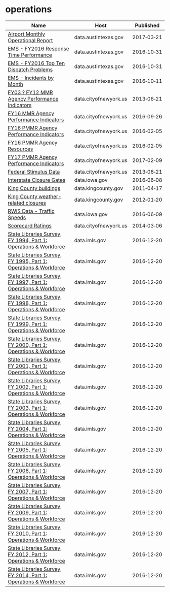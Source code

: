# operations

Name | Host | Published
---- | ---- | ---------
[Airport Monthly Operational Report](../datasets/67kt-ykxh.md) | data.austintexas.gov | 2017&#x2011;03&#x2011;21
[EMS - FY2016 Response Time Performance](../datasets/akcn-m4jp.md) | data.austintexas.gov | 2016&#x2011;10&#x2011;31
[EMS - FY2016 Top Ten Dispatch Problems](../datasets/etau-83bk.md) | data.austintexas.gov | 2016&#x2011;10&#x2011;31
[EMS - Incidents by Month](../datasets/gjtj-jt2d.md) | data.austintexas.gov | 2016&#x2011;10&#x2011;11
[FY03 ? FY12 MMR Agency Performance Indicators](../datasets/jhjm-vsp8.md) | data.cityofnewyork.us | 2013&#x2011;06&#x2011;21
[FY16 MMR Agency Performance Indicators](../datasets/8jfz-tjny.md) | data.cityofnewyork.us | 2016&#x2011;09&#x2011;26
[FY16 PMMR Agency Performance Indicators](../datasets/q5za-zqz7.md) | data.cityofnewyork.us | 2016&#x2011;02&#x2011;05
[FY16 PMMR Agency Resources](../datasets/7ceq-6nwu.md) | data.cityofnewyork.us | 2016&#x2011;02&#x2011;05
[FY17 PMMR Agency Performance Indicators](../datasets/him9-7gri.md) | data.cityofnewyork.us | 2017&#x2011;02&#x2011;09
[Federal Stimulus Data](../datasets/ivix-m77e.md) | data.cityofnewyork.us | 2013&#x2011;06&#x2011;21
[Interstate Closure Gates](../datasets/25x6-mtdd.md) | data.iowa.gov | 2016&#x2011;06&#x2011;08
[King County buildings](../datasets/53th-fexa.md) | data.kingcounty.gov | 2011&#x2011;04&#x2011;17
[King County weather-related closures](../datasets/7rfv-abqx.md) | data.kingcounty.gov | 2012&#x2011;01&#x2011;20
[RWIS Data - Traffic Speeds](../datasets/am2d-jc37.md) | data.iowa.gov | 2016&#x2011;06&#x2011;09
[Scorecard Ratings](../datasets/rqhp-hivt.md) | data.cityofnewyork.us | 2014&#x2011;03&#x2011;06
[State Libraries Survey, FY 1994, Part 1: Operations & Workforce](../datasets/b5vx-qky6.md) | data.imls.gov | 2016&#x2011;12&#x2011;20
[State Libraries Survey, FY 1995, Part 1: Operations & Workforce](../datasets/fixd-rw4z.md) | data.imls.gov | 2016&#x2011;12&#x2011;20
[State Libraries Survey, FY 1997, Part 1: Operations & Workforce](../datasets/97tr-cf5g.md) | data.imls.gov | 2016&#x2011;12&#x2011;20
[State Libraries Survey, FY 1998, Part 1: Operations & Workforce](../datasets/ne6m-kay3.md) | data.imls.gov | 2016&#x2011;12&#x2011;20
[State Libraries Survey, FY 1999, Part 1: Operations & Workforce](../datasets/s6bx-erwg.md) | data.imls.gov | 2016&#x2011;12&#x2011;20
[State Libraries Survey, FY 2000, Part 1: Operations & Workforce](../datasets/xa7b-pyuw.md) | data.imls.gov | 2016&#x2011;12&#x2011;20
[State Libraries Survey, FY 2001, Part 1: Operations & Workforce](../datasets/qxka-nndr.md) | data.imls.gov | 2016&#x2011;12&#x2011;20
[State Libraries Survey, FY 2002, Part 1: Operations & Workforce](../datasets/vsm8-pjjt.md) | data.imls.gov | 2016&#x2011;12&#x2011;20
[State Libraries Survey, FY 2003, Part 1: Operations & Workforce](../datasets/q2nk-htvf.md) | data.imls.gov | 2016&#x2011;12&#x2011;20
[State Libraries Survey, FY 2004, Part 1: Operations & Workforce](../datasets/c4gq-ae2a.md) | data.imls.gov | 2016&#x2011;12&#x2011;20
[State Libraries Survey, FY 2005, Part 1: Operations & Workforce](../datasets/vbzm-6ydx.md) | data.imls.gov | 2016&#x2011;12&#x2011;20
[State Libraries Survey, FY 2006, Part 1: Operations & Workforce](../datasets/n7fh-zan2.md) | data.imls.gov | 2016&#x2011;12&#x2011;20
[State Libraries Survey, FY 2007, Part 1: Operations & Workforce](../datasets/inm4-3tsj.md) | data.imls.gov | 2016&#x2011;12&#x2011;20
[State Libraries Survey, FY 2009, Part 1: Operations & Workforce](../datasets/rna2-j7md.md) | data.imls.gov | 2016&#x2011;12&#x2011;20
[State Libraries Survey, FY 2010, Part 1: Operations & Workforce](../datasets/cjfg-5pz8.md) | data.imls.gov | 2016&#x2011;12&#x2011;20
[State Libraries Survey, FY 2012, Part 1: Operations & Workforce](../datasets/2sms-kv74.md) | data.imls.gov | 2016&#x2011;12&#x2011;20
[State Libraries Survey, FY 2014, Part 1: Operations & Workforce](../datasets/ega2-r6pd.md) | data.imls.gov | 2016&#x2011;12&#x2011;20

